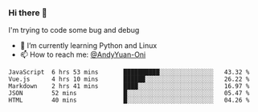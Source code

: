 ### Hi there 👋

I'm trying to code some bug and debug

- 🌱 I’m currently learning Python and Linux
- 📫 How to reach me: [@AndyYuan-Oni](https://github.com/AndyYuan-Oni)


<!--START_SECTION:waka-->
```text
JavaScript  6 hrs 53 mins       ██████████░░░░░░░░░░░░░░░   43.32 % 
Vue.js      4 hrs 10 mins       ██████░░░░░░░░░░░░░░░░░░░   26.22 % 
Markdown    2 hrs 41 mins       ████░░░░░░░░░░░░░░░░░░░░░   16.97 % 
JSON        52 mins             █░░░░░░░░░░░░░░░░░░░░░░░░   05.47 % 
HTML        40 mins             █░░░░░░░░░░░░░░░░░░░░░░░░   04.26 %
```
<!--END_SECTION:waka-->

  <!--**AndyYuan-Oni/AndyYuan-Oni** is a ✨ _special_ ✨ repository because its `README.md` (this file) appears on your GitHub profile.-->
